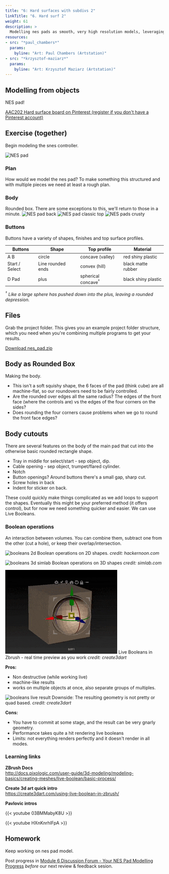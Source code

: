 ```yaml
---
title: "6: Hard surfaces with subdivs 2"
linkTitle: "6. Hard surf 2"
weight: 61
description: >
  Modelling nes pads as smooth, very high resolution models, leveraging subdivision surfaces. 
resources:
- src: "*paul_chambers*"
  params:
    byline: "Art: Paul Chambers (Artstation)"
- src: "*krzysztof-maziarz*"
  params:
    byline: "Art: Krzysztof Maziarz (Artstation)"
---
```


## Modelling from objects
NES pad!

[AAC202 Hard surface board on Pinterest \(register if you don't have a Pinterest account\)](https://www.pinterest.com.au/dmacdraws/aac202/hard-surface/)

## Exercise (together)
Begin modeling the snes controller. 
<!--   
Do I have to be able to understand and easily reproduce the wacom pen button modeling bit (including surrounds with crease) in zbrush to defensibly start with the snes pad? What about an NES pad? Or the radio/other boxier things?  
-->

![NES pad](nes_pad.jpg)

### Plan

How would we model the nes pad? To make something this structured and with multiple pieces we need at least a rough plan.

### Body
Rounded box. There are some exceptions to this, we'll return to those in a minute.
![NES pad back](nes_pad_back.jpg)
![NES pad classic top](nes_pad_classic.jpg)
![NES pads crusty](nes_pads_crusty.jpg)

### Buttons
Buttons have a variety of shapes, finishes and top surface profiles.

Buttons     |  Shape   |  Top profile  |   Material
----  | ---- | ---- | ----
A B | circle | concave (valley) | red shiny plastic
Start / Select | Line rounded ends | convex (hill) | black matte rubber
D Pad | plus | spherical concave<sup>&dagger;</sup> | black shiny plastic 

*<sup>&dagger;</sup> Like a large sphere has pushed down into the plus, leaving a rounded depression.*

## Files
Grab the project folder. This gives you an example project folder structure, which you need when you're combining multiple programs to get your results.

[Download nes_pad.zip](nes_pad.zip)

## Body as Rounded Box
Making the body.
* This isn't a soft squishy shape, the 6 faces of the pad (think cube) are all machine-flat, so our roundovers need to be fairly controlled.
* Are the rounded over edges all the same radius? The edges of the front face (where the controls are) vs the edges of the four corners on the sides?
* Does rounding the four corners cause problems when we go to round the front face edges?

## Body cutouts
There are several features on the body of the main pad that cut into the otherwise basic rounded rectangle shape. 
* Tray in middle for select/start - sep object, dip.
* Cable opening - sep object, trumpet/flared cylinder.
* Notch 
* Button openings? Around buttons there's a small gap, sharp cut.
* Screw holes in back
* Indent for sticker on back.

These could quickly make things complicated as we add loops to support the shapes. Eventually this might be your preferred method (it offers control), but for now we need something quicker and easier. We can use Live Booleans.

### Boolean operations

An interaction between volumes. You can combine them, subtract one from the other (cut a hole), or keep their overlap/intersection.

![booleans 2d](booleans_2d_hackernoon.png)
Boolean operations on 2D shapes. *credit: hackernoon.com* 

![booleans 3d simlab](booleans_3d_simlab.png)
Boolean operations on 3D shapes *credit: simlab.com*

![booleans 3d live](booleans_zbrush_live_create3dart.gif)
Live Booleans in Zbrush - real time preview as you work *credit: create3dart*

**Pros:** 
* Non destructive (while working live)
* machine-like results
* works on multiple objects at once, also separate groups of multiples.

![booleans live result](booleans_live_result_create3dart.jpg)
Downside: The resulting geometry is not pretty or quad based. *credit: create3dart*

**Cons:** 
* You have to commit at some stage, and the result can be very gnarly geometry.  
* Performance takes quite a hit rendering live booleans
* Limits: not everything renders perfectly and it doesn't render in all modes.  

### Learning links

**ZBrush Docs**  
<http://docs.pixologic.com/user-guide/3d-modeling/modeling-basics/creating-meshes/live-boolean/basic-process/>  
  
**Create 3d art quick intro**  
<https://create3dart.com/using-live-boolean-in-zbrush/>  

**Pavlovic intros** 

{{< youtube 03BMMabyK8U >}}  

{{< youtube HXnKnrhlFpA >}}  

<!-- 

## TODO: Is radio actually easier?

It doesn't have those shoulder buttons to worry about, or the off-angle start and option buttons needing bevels.
Maybe change how the middle is added so we're not as bothered by extra geo?
Adding flat colours early to help our eye.


## The rest

* Cut off bits of end cylinders
* bridge ends
* Add geo to middle alrea
* Making buttons
* Bevel around buttons? Can do later with booleans when we're more settled on their shape?
* Adding and tweaking d pad?

-->

## Homework

Keep working on nes pad model.

<!-- 
Plan feature a.
Implement a and b.
-->
Post progress in [Module 6 Discussion Forum - Your NES Pad Modelling Progress](https://torrens.blackboard.com/webapps/discussionboard/do/message?action=list_messages&course_id=_115852_1&nav=discussion_board_entry&conf_id=_246176_1&forum_id=_1064205_1&message_id=_2909653_1) *before* our next review & feedback sesion. 
